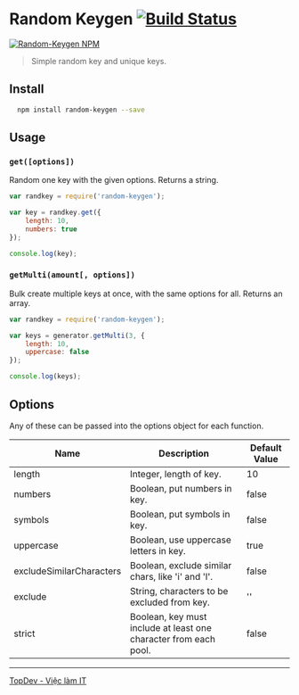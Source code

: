 # Random Keygen [![Build Status](https://travis-ci.org/vietdien2005/random-keygen.svg?branch=master)](https://travis-ci.org/vietdien2005/random-keygen)

[![Random-Keygen NPM](https://nodei.co/npm/random-keygen.png?downloads=true&downloadRank=true)](http://npmjs.org/package/random-keygen)

> Simple random key and unique keys.

## Install

```bash
  npm install random-keygen --save
```

## Usage

### `get([options])`

Random one key with the given options. Returns a string.

```javascript
var randkey = require('random-keygen');

var key = randkey.get({
    length: 10,
    numbers: true
});

console.log(key);
```

### `getMulti(amount[, options])`

Bulk create multiple keys at once, with the same options for all. Returns an array.

```javascript
var randkey = require('random-keygen');

var keys = generator.getMulti(3, {
    length: 10,
    uppercase: false
});

console.log(keys);
```

## Options

Any of these can be passed into the options object for each function.

|            Name          |                  Description                        | Default Value |
|--------------------------|-----------------------------------------------------|---------------|
| length                   | Integer, length of key.                        |       10      |
| numbers                  | Boolean, put numbers in key.                   |     false     |
| symbols                  | Boolean, put symbols in key.                   |     false     |
| uppercase                | Boolean, use uppercase letters in key.         |      true     |
| excludeSimilarCharacters | Boolean, exclude similar chars, like 'i' and 'l'.   |     false     |
| exclude                  | String, characters to be excluded from key.    |       ''      |
| strict                   | Boolean, key must include at least one character from each pool. |     false     |

---

[TopDev - Việc làm IT](https://topdev.vn/viec-lam-it)
